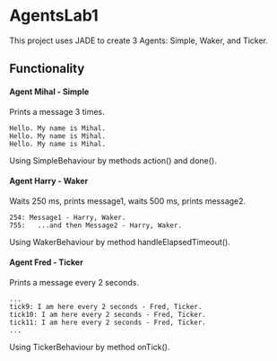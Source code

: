 # AgentsLab1
This project uses JADE to create 3 Agents: Simple, Waker, and Ticker.
## Functionality
#### Agent Mihal - Simple
Prints a message 3 times.
```
Hello. My name is Mihal.
Hello. My name is Mihal.
Hello. My name is Mihal.
```
Using SimpleBehaviour by methods action() and done().
#### Agent Harry - Waker
Waits 250 ms, prints message1, waits 500 ms, prints message2.
```
254: Message1 - Harry, Waker.
755:   ...and then Message2 - Harry, Waker.
```
Using WakerBehaviour by method handleElapsedTimeout().
#### Agent Fred - Ticker
Prints a message every 2 seconds.
```
...
tick9: I am here every 2 seconds - Fred, Ticker.
tick10: I am here every 2 seconds - Fred, Ticker.
tick11: I am here every 2 seconds - Fred, Ticker.
...
```
Using TickerBehaviour by method onTick().
